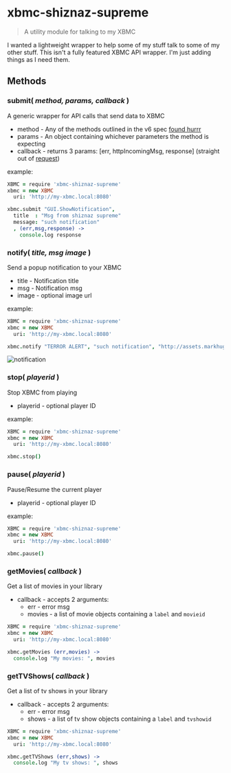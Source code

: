 xbmc-shiznaz-supreme
====================
> A utility module for talking to my XBMC

I wanted a lightweight wrapper to help some of my stuff talk to some of my other stuff. This isn't a fully featured XBMC API wrapper. I'm just adding things as I need them.

## Methods

### submit( *method, params, callback* )

A generic wrapper for API calls that send data to XBMC

- method   - Any of the methods outlined in the v6 spec [found hurrr](http://wiki.xbmc.org/index.php?title=JSON-RPC_API/v6)
- params   - An object containing whichever parameters the method is expecting
- callback - returns 3 params: [err, httpIncomingMsg, response] (straight out of [request](https://github.com/mikeal/request))

example:

```Coffeescript
XBMC = require 'xbmc-shiznaz-supreme'
xbmc = new XBMC
  uri: 'http://my-xbmc.local:8080'

xbmc.submit "GUI.ShowNotification",
  title  : "Msg from shiznaz supreme"
  message: "such notification"
  , (err,msg,response) ->
    console.log response
```

### notify( *title, msg image* )

Send a popup notification to your XBMC

- title - Notification title
- msg - Notification msg
- image - optional image url

example:

```Coffeescript
XBMC = require 'xbmc-shiznaz-supreme'
xbmc = new XBMC
  uri: 'http://my-xbmc.local:8080'

xbmc.notify "TERROR ALERT", "such notification", "http://assets.markhuge.com/images/doge.jpeg"
```

![notification](http://assets.markhuge.com/images/projects/xbmc-shiznaz-supreme/notification.png)

### stop( *playerid* )

Stop XBMC from playing

- playerid - optional player ID

example:

```Coffeescript
XBMC = require 'xbmc-shiznaz-supreme'
xbmc = new XBMC
  uri: 'http://my-xbmc.local:8080'

xbmc.stop()
```

### pause( *playerid* )

Pause/Resume the current player

- playerid - optional player ID

example:

```Coffeescript
XBMC = require 'xbmc-shiznaz-supreme'
xbmc = new XBMC
  uri: 'http://my-xbmc.local:8080'

xbmc.pause()
```

### getMovies( *callback* )

Get a list of movies in your library

- callback - accepts 2 arguments: 
  - err - error msg 
  - movies - a list of movie objects containing a `label` and `movieid`

```Coffeescript
XBMC = require 'xbmc-shiznaz-supreme'
xbmc = new XBMC
  uri: 'http://my-xbmc.local:8080'

xbmc.getMovies (err,movies) ->
  console.log "My movies: ", movies
```


### getTVShows( *callback* )

Get a list of tv shows in your library

- callback - accepts 2 arguments: 
  - err - error msg 
  - shows - a list of tv show objects containing a `label` and `tvshowid`

```Coffeescript
XBMC = require 'xbmc-shiznaz-supreme'
xbmc = new XBMC
  uri: 'http://my-xbmc.local:8080'

xbmc.getTVShows (err,shows) ->
  console.log "My tv shows: ", shows
```